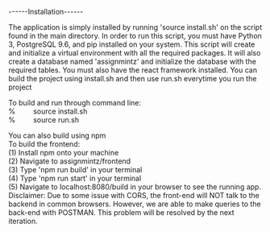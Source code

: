 ------Installation------

The application is simply installed by running 'source install.sh' on the script 
found in the main directory. In order to run this script, you must have Python 3, 
PostgreSQL 9.6, and pip installed on your system. 
This script will create and initialize a virtual environment with all the
required packages. It will also create a database named 'assignmintz' and 
initialize the database with the required tables. You must also have the react 
framework installed. You can build the project using install.sh and then use 
run.sh everytime you run the project

To build and run through command line:  <br />
% &nbsp;&nbsp;&nbsp;&nbsp;&nbsp;&nbsp;&nbsp;&nbsp;source install.sh <br />
%	&nbsp;&nbsp;&nbsp;&nbsp;&nbsp;&nbsp;&nbsp;&nbsp;source run.sh <br />


You can also build using npm <br />
To build the frontend: <br />
(1) Install npm onto your machine <br />
(2) Navigate to assignmintz/frontend <br />
(3) Type 'npm run build' in your terminal <br />
(4) Type 'npm run start' in your terminal <br />
(5) Navigate to localhost:8080/build in your browser to see the running app. <br />
Disclaimer: Due to some issue with CORS, the front-end will NOT talk to the 
backend in common browsers. However, we are able to make queries to the back-end with POSTMAN.
This problem will be resolved by the next iteration.
